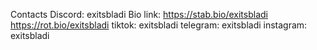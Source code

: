 Contacts
Discord: exitsbladi
Bio link: https://stab.bio/exitsbladi https://rot.bio/exitsbladi
   tiktok: exitsbladi
telegram: exitsbladi
instagram: exitsbladi
